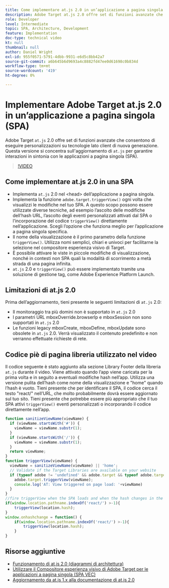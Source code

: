 ```yaml
---
title: Come implementare at.js 2.0 in un’applicazione a pagina singola (SPA)
description: Adobe Target at.js 2.0 offre set di funzioni avanzate che consentono di eseguire personalizzazioni su tecnologie lato client di nuova generazione. Segui questi passaggi per implementare at.js 2.0 in un’applicazione a pagina singola (SPA).
role: Developer
level: Intermediate
topic: SPA, Architecture, Development
feature: Implementation
doc-type: technical video
kt: null
thumbnail: null
author: Daniel Wright
exl-id: 955f0571-5791-4dbb-9931-e6d5c8bb42a7
source-git-commit: a6b645b6d9693a4c8882fd47ee0d61698c0b834d
workflow-type: tm+mt
source-wordcount: '419'
ht-degree: 0%

---
```


# Implementare Adobe Target at.js 2.0 in un’applicazione a pagina singola (SPA)

Adobe Target `at.js` 2.0 offre set di funzioni avanzate che consentono di eseguire personalizzazioni su tecnologie lato client di nuova generazione. Questa versione si concentra sull&#39;aggiornamento di `at.js` per garantire interazioni in sintonia con le applicazioni a pagina singola (SPA).

>[!VIDEO](https://video.tv.adobe.com/v/26248?quality=12)

## Come implementare at.js 2.0 in una SPA

* Implementa `at.js` 2.0 nel &lt;head> dell’applicazione a pagina singola.
* Implementa la funzione `adobe.target.triggerView()` ogni volta che visualizzi le modifiche nel tuo SPA. A questo scopo possono essere utilizzate diverse tecniche, ad esempio l’ascolto delle modifiche dell’hash URL, l’ascolto degli eventi personalizzati attivati dal SPA o l’incorporazione del codice `triggerView()` direttamente nell’applicazione. Scegli l’opzione che funziona meglio per l’applicazione a pagina singola specifica.
* Il nome della visualizzazione è il primo parametro della funzione `triggerView()`. Utilizza nomi semplici, chiari e univoci per facilitarne la selezione nel compositore esperienza visivo di Target.
* È possibile attivare le viste in piccole modifiche di visualizzazione, nonché in contesti non SPA quali la modalità di scorrimento a metà strada di una pagina infinita.
* `at.js` 2.0 e  `triggerView()` può essere implementato tramite una soluzione di gestione tag, come Adobe Experience Platform Launch.

## Limitazioni di at.js 2.0

Prima dell’aggiornamento, tieni presente le seguenti limitazioni di `at.js` 2.0:

* Il monitoraggio tra più domini non è supportato in `at.js` 2.0
* I parametri URL mboxOverride.browserIp e mboxSession non sono supportati in `at.js` 2.0
* Le funzioni legacy mboxCreate, mboxDefine, mboxUpdate sono obsolete in `at.js` 2.0. Verrà visualizzato il contenuto predefinito e non verranno effettuate richieste di rete.

## Codice piè di pagina libreria utilizzato nel video

Il codice seguente è stato aggiunto alla sezione Library Footer della libreria `at.js` durante il video. Viene attivato quando l’app viene caricata per la prima volta e in seguito a eventuali modifiche hash nell’app. Utilizza una versione pulita dell’hash come nome della visualizzazione e &quot;home&quot; quando l’hash è vuoto. Tieni presente che per identificare il SPA, il codice cerca il testo &quot;react/&quot; nell’URL, che molto probabilmente dovrà essere aggiornato sul tuo sito. Tieni presente che potrebbe essere più appropriato che il tuo SPA attivi `triggerView()` eventi personalizzati o incorporando il codice direttamente nell’app.

```javascript
function sanitizeViewName(viewName) {
  if (viewName.startsWith('#')) {
    viewName = viewName.substr(1);
  }
  if (viewName.startsWith('/')) {
    viewName = viewName.substr(1);
  }
  return viewName;
}
function triggerView(viewName) {
  viewName = sanitizeViewName(viewName) || 'home';
  // Validate if the Target Libraries are available on your website
  if (typeof adobe != 'undefined' && adobe.target && typeof adobe.target.triggerView === 'function') {
    adobe.target.triggerView(viewName);
    console.log('AT: View triggered on page load: '+viewName)
  }
}
//fire triggerView when the SPA loads and when the hash changes in the SPA
if(window.location.pathname.indexOf('react/') >-1){
    triggerView(location.hash);
}
window.onhashchange = function() {
    if(window.location.pathname.indexOf('react/') >-1){
        triggerView(location.hash);
    }
}
```

## Risorse aggiuntive

* [Funzionamento di at.js 2.0 (diagrammi di architettura)](understanding-how-atjs-20-works.md)
* [Utilizzare il Compositore esperienza visivo di Adobe Target per le applicazioni a pagina singola (SPA VEC)](../experiences/use-the-visual-experience-composer-for-single-page-applications.md)
* [Aggiornamento da at.js 1.x alla documentazione di at.js 2.0](https://experienceleague.adobe.com/docs/target/using/implement-target/client-side/at-js-implementation/upgrading-from-atjs-1x-to-atjs-20.html?lang=en)
